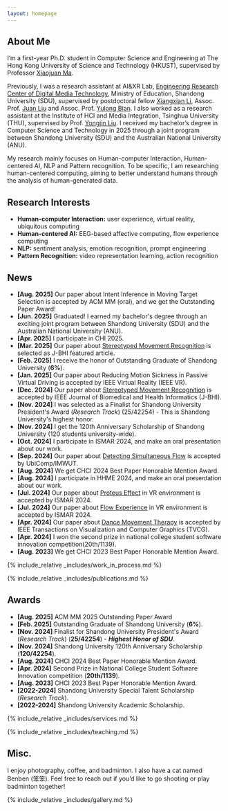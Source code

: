 ```yaml
---
layout: homepage
---
```


## About Me

I’m a first-year Ph.D. student in Computer Science and Engineering at The Hong Kong University of Science and Technology (HKUST), supervised by Professor [Xiaojuan Ma](https://www.cse.ust.hk/~mxj/). 

Previously, I was a research assistant at AI&XR Lab, [Engineering Research Center of Digital Media Technology](https://ercdm.sdu.edu.cn/), Ministry of Education, Shandong University (SDU), supervised by postdoctoral fellow [Xiangxian Li](https://yibuxulong.github.io/), Assoc. Prof. [Juan Liu](https://faculty.sdu.edu.cn/liujuan5) and Assoc. Prof. [Yulong Bian](https://faculty.sdu.edu.cn/bianyulong1/zh_CN/index.htm). I also worked as a research assistant at the Institute of HCI and Media Integration, Tsinghua University (THU), supervised by Prof. [Yongjin Liu](https://cg.cs.tsinghua.edu.cn/people/~Yongjin/Yongjin.htm). I received my bachelor’s degree in Computer Science and Technology in 2025 through a joint program between Shandong University (SDU) and the Australian National University (ANU).


My research mainly focuses on Human-computer Interaction, Human-centered AI, NLP and Pattern recognition. To be specific, I am researching human-centered computing, aiming to better understand humans through the analysis of human-generated data.

<!-- I am currently an undergraduate at AI&XR Lab, Shandong University (SDU), supervised by postdoctoral fellow [Xiangxian Li](https://yibuxulong.github.io/), Assoc. Prof. [Juan Liu](https://faculty.sdu.edu.cn/liujuan5) and Assoc. Prof. [Yulong Bian](https://faculty.sdu.edu.cn/bianyulong1/zh_CN/index.htm). And I am also a research assistant at Tsinghua University (THU), supervised by Prof. [Yongjin Liu](https://cg.cs.tsinghua.edu.cn/people/~Yongjin/Yongjin.htm).

I'll join HKUST as a PhD student in 2025 Fall, My advisor is Assoc. Prof. [Xiaojuan Ma](https://www.cse.ust.hk/~mxj/). -->



## Research Interests

- **Human-computer Interaction:** user experience, virtual reality, ubiquitous computing
- **Human-centered AI:** EEG-based affective computing, flow experience computing
- **NLP:** sentiment analysis, emotion recognition, prompt engineering
- **Pattern Recognition:** video representation learning, action recognition

## News
- **[Aug. 2025]** Our paper about Intent Inference in Moving Target Selection is accepted by ACM MM (oral), and we get the Outstanding Paper Award!
- **[Jun. 2025]** Graduated! I earned my bachelor's degree through an exciting joint program between Shandong University (SDU) and the Australian National University (ANU).
- **[Apr. 2025]** I participate in CHI 2025.
- **[Mar. 2025]** Our paper about [Stereotyped Movement Recognition](https://ieeexplore.ieee.org/abstract/document/10778548) is selected as J-BHI featured article.
- **[Feb. 2025]** I receive the honor of Outstanding Graduate of Shandong University (**6%**).
- **[Jan. 2025]** Our paper about Reducing Motion Sickness in Passive Virtual Driving is accepted by IEEE Virtual Reality (IEEE VR).
- **[Dec. 2024]** Our paper about [Stereotyped Movement Recognition](https://ieeexplore.ieee.org/abstract/document/10778548) is accepted by IEEE Journal of Biomedical and Health Informatics (J-BHI).
- **[Nov. 2024]** I was selected as a Finalist for Shandong University President's Award (*Research Track*) (25/42254) - This is Shandong University's highest honor.
- **[Nov. 2024]** I get the 120th Anniversary Scholarship of Shandong University (120 students university-wide).
- **[Oct. 2024]** I participate in ISMAR 2024, and make an oral presentation about our work.
- **[Sep. 2024]** Our paper about [Detecting Simultaneous Flow](https://dl.acm.org/doi/10.1145/3699774) is accepted by UbiComp/IMWUT.
- **[Aug. 2024]** We get CHCI 2024 Best Paper Honorable Mention Award.
- **[Aug. 2024]** I participate in HHME 2024, and make an oral presentation about our work.
- **[Jul. 2024]** Our paper about [Proteus Effect](https://ieeexplore.ieee.org/abstract/document/10765491) in VR environment is accepted by ISMAR 2024.
- **[Jul. 2024]** Our paper about [Flow Experience](https://ieeexplore.ieee.org/abstract/document/10765313) in VR environment is accepted by ISMAR 2024.
- **[Apr. 2024]** Our paper about [Dance Movement Therapy](https://ieeexplore.ieee.org/abstract/document/10463763) is accepted by IEEE Transactions on Visualization and Computer Graphics (TVCG).
- **[Apr. 2024]** I won the second prize in national college student software innovation competition(20th/1139).
- **[Aug. 2023]** We get CHCI 2023 Best Paper Honorable Mention Award.


{% include_relative _includes/work_in_process.md %}

{% include_relative _includes/publications.md %}

## Awards
- **[Aug. 2025]** ACM MM 2025 Outstanding Paper Award 
- **[Feb. 2025]** Outstanding Graduate of Shandong University (**6%**).
- **[Nov. 2024]** Finalist for Shandong University President's Award (*Research Track*) (**25/42254**) - ***Highest Honor of SDU***.
- **[Nov. 2024]** Shandong University 120th Anniversary Scholarship (**120/42254**).
- **[Aug. 2024]** CHCI 2024 Best Paper Honorable Mention Award.
- **[Apr. 2024]** Second Prize in National College Student Software Innovation competition (**20th/1139**).
- **[Aug. 2023]** CHCI 2023 Best Paper Honorable Mention Award.
- **[2022-2024]** Shandong University Special Talent Scholarship (*Research Track*).
- **[2022-2024]** Shandong University Academic Scholarship.

{% include_relative _includes/services.md %}

{% include_relative _includes/teaching.md %}

## Misc.
I enjoy photography, coffee, and badminton. I also have a cat named Benben (笨笨). Feel free to reach out if you’d like to go shooting or play badminton together!

{% include_relative _includes/gallery.md %}